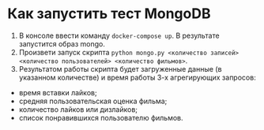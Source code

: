 # Как запустить тест MongoDB

1) В консоле ввести команду `docker-compose up`. В результате запустится образ mongo.
2) Произвети запуск скрипта `python mongo.py <количество записей> <количество пользователей> <количество фильмов>`.
3) Результатом работы скрипта будет загруженные данные (в указанном количестве) и время работы 3-х агрегирующих запросов:
- время вставки лайков;
- средняя пользовательская оценка фильма;
- количество лайков или дизлайков;
- список понравившихся пользователю фильмов.